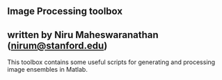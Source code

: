 ## Image Processing toolbox
written by Niru Maheswaranathan (nirum@stanford.edu)
---

This toolbox contains some useful scripts for generating and processing image ensembles in Matlab.
